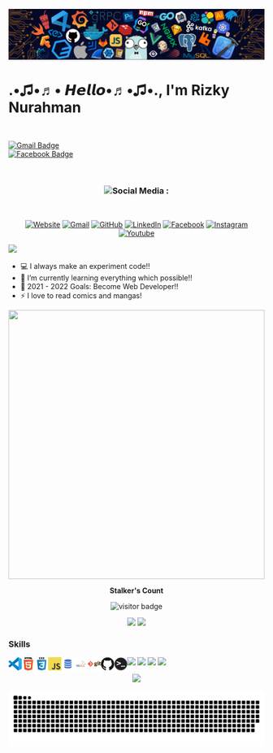  <p align="center"><img src="https://raw.githubusercontent.com/KevinPatel04/KevinPatel04/master/header.png"></p>



<h1> .•♫•♬• 𝙃𝙚𝙡𝙡𝙤•♬•♫•., I'm Rizky Nurahman</h1>  <br>

[![Gmail Badge](https://img.shields.io/badge/-rizky.nurahman48@gmail.com-c14438?style=flat-square&logo=Gmail&logoColor=white&link=mailto:rizky.nurahman48@gmail.com)](mailto:rizky.nurahman48@gmail.com) <br />
[![​Facebook Badge​](https://img.shields.io/badge/-Rizky_Nurahman_-3b5998?style=flat-square&labelColor=3b5998&logo=facebook&logoColor=white&link=https://www.facebook.com/profile.php?email=rizky.nurahman.77=about)](https://www.facebook.com/profile.php?email=rizky.nurahman.77=about)
<br />
<p align="left"> <img src="https://komarev.com/ghpvc/?username=MarikIshtar007" alt="" /> </p>









 <h3 align="center">  

 <img src="https://media.giphy.com/media/iY8CRBdQXODJSCERIr/giphy.gif" width="30px">Social Media : </h3>
<br />

<p align="center">
  <a href="https://candida-noronha.web.app/"><img src="https://img.icons8.com/bubbles/50/000000/web.png" alt="Website"/></a>
	<a href="mailto:rizky.nurahman48@gmail.com"><img src="https://img.icons8.com/bubbles/50/000000/gmail.png" alt="Gmail"/></a>
	<a href="https://github.com/neya18"><img src="https://img.icons8.com/bubbles/50/000000/github.png" alt="GitHub"/></a>
	<a href="https://linkedin.com/in/candida-ruth-noronha-b019101ab"><img src="https://img.icons8.com/bubbles/50/000000/linkedin.png" alt="LinkedIn"/></a>
	<a href="https://www.facebook.com/rizky.nurahman.77"><img src="https://img.icons8.com/bubbles/50/000000/facebook-new.png" alt="Facebook"/></a>
	<a href="https://instagram.com/nxtn2_"><img src="https://img.icons8.com/bubbles/50/000000/instagram.png" alt="Instagram"/></a>
	<a href="https://www.youtube.com/channel/UC7V1Gm8V0kRLp_EHB8aDj2A"><img src="https://img.icons8.com/bubbles/50/000000/youtube.png" alt="Youtube"/></a>
	
</p>


  <img src="https://readme-typing-svg.herokuapp.com/?lines=I'm+a+Student+of+Assalaam!;Prospective+Developer!;And+Designer!!!&font=Fira%20Code&$color=#000000&center=true&width=380&height=50">


- 💻 I always make an experiment code!!
- 🌱 I’m currently learning everything which possible!!
- 🥅 2021 - 2022 Goals: Become Web Developer!!
- ⚡ I love to read comics and mangas!



<img align="center" width="100%" height="530px" alt="" src="https://camo.githubusercontent.com/992babdffd8c74a1502de375fbdf7e4d54773242/68747470733a2f2f6d656469612e67697068792e636f6d2f6d656469612f53576f536b4e36447854737a71494b4571762f67697068792e676966" />

<p align="center"><b>Stalker's Count</b></p>
<p align="center"><img src="https://profile-counter.glitch.me/%7BKevinPatel04%7D/count.svg" alt="visitor badge"/></p>


<p align="center">
  <img height="130" src="https://github-readme-stats.vercel.app/api?username=neya18&theme=react&show_icons=true&include_all_commits=true" />
  <img height="130" src="https://github-readme-stats.vercel.app/api/top-langs/?username=neya18&theme=react&layout=compact" />
</p>

	
### Skills

[<img align="left" alt="Visual Studio Code" width="26px" src="https://raw.githubusercontent.com/github/explore/80688e429a7d4ef2fca1e82350fe8e3517d3494d/topics/visual-studio-code/visual-studio-code.png" />][webdevplaylist]
[<img align="left" alt="HTML5" width="26px" src="https://raw.githubusercontent.com/github/explore/80688e429a7d4ef2fca1e82350fe8e3517d3494d/topics/html/html.png" />][webdevplaylist]
[<img align="left" alt="CSS3" width="26px" src="https://raw.githubusercontent.com/github/explore/80688e429a7d4ef2fca1e82350fe8e3517d3494d/topics/css/css.png" />][cssplaylist]
[<img align="left" alt="JavaScript" width="26px" src="https://raw.githubusercontent.com/github/explore/80688e429a7d4ef2fca1e82350fe8e3517d3494d/topics/javascript/javascript.png" />][jsplaylist]
[<img align="left" alt="SQL" width="26px" src="https://raw.githubusercontent.com/github/explore/80688e429a7d4ef2fca1e82350fe8e3517d3494d/topics/sql/sql.png" />][webdevplaylist]
[<img align="left" alt="MySQL" width="26px" src="https://raw.githubusercontent.com/github/explore/80688e429a7d4ef2fca1e82350fe8e3517d3494d/topics/mysql/mysql.png" />][webdevplaylist]
[<img align="left" alt="Git" width="26px" src="https://raw.githubusercontent.com/github/explore/80688e429a7d4ef2fca1e82350fe8e3517d3494d/topics/git/git.png" />][webdevplaylist]
[<img align="left" alt="GitHub" width="26px" src="https://raw.githubusercontent.com/github/explore/78df643247d429f6cc873026c0622819ad797942/topics/github/github.png" />][webdevplaylist]
[<img align="left" alt="Terminal" width="26px" src="https://raw.githubusercontent.com/github/explore/80688e429a7d4ef2fca1e82350fe8e3517d3494d/topics/terminal/terminal.png" />][webdevplaylist]
<img src = 'https://github.com/MarikIshtar007/MarikIshtar007/blob/master/images/php.svg' width='26px'/>
<img src = 'https://github.com/MarikIshtar007/MarikIshtar007/blob/master/images/bootstrap.svg' width='26px'/>
<img src = 'https://github.com/MarikIshtar007/MarikIshtar007/blob/master/images/python2.png' width='26px'/>
<img src = 'https://github.com/MarikIshtar007/MarikIshtar007/blob/master/images/java.svg' width='26px' />


<p align="center"><img src="https://user-images.githubusercontent.com/3369400/133268513-5bfe2f93-4402-42c9-a403-81c9e86934b6.jpeg"></p>

<p align="center">
  
<img src="https://raw.githubusercontent.com/Elanza-48/Elanza-48/main/resources/img/github-contribution-grid-snake.svg" alt="" /></p>




[website]: https://codeSTACKr.com
[course]: http://vsCodeHero.com
[twitter]: https://twitter.com/codeSTACKr
[youtube]: https://youtube.com/codeSTACKr
[instagram]: https://instagram.com/codeSTACKr
[linkedin]: https://linkedin.com/in/codeSTACKr
[webdevplaylist]: https://www.youtube.com/playlist?list=PLkwxH9e_vrAJ0WbEsFA9W3I1W-g_BTsbt
[jsplaylist]: https://www.youtube.com/playlist?list=PLkwxH9e_vrALRJKu7wfXby3MKeflhTu6B
[cssplaylist]: https://www.youtube.com/playlist?list=PLkwxH9e_vrALSdvZuEh6gqQdmDoDIoqz4
[reactplaylist]: https://www.youtube.com/playlist?list=PLkwxH9e_vrAK4TdffpxKY3QGyHCpxFcQ0


